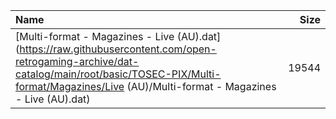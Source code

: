 |Name|Size|
|:---|---:|
|[Multi-format - Magazines - Live (AU).dat](https://raw.githubusercontent.com/open-retrogaming-archive/dat-catalog/main/root/basic/TOSEC-PIX/Multi-format/Magazines/Live (AU)/Multi-format - Magazines - Live (AU).dat)|19544|
